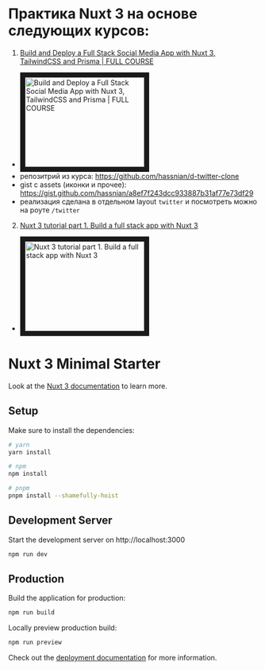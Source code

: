 # Практика Nuxt 3 на основе следующих курсов:

 1. [Build and Deploy a Full Stack Social Media App with Nuxt 3, TailwindCSS and Prisma | FULL COURSE](https://www.youtube.com/watch?app=desktop&v=_cM4j9_LfQk&t=5518s)
  - <a href="http://www.youtube.com/watch?feature=player_embedded&v=_cM4j9_LfQk" target="_blank"><img src="http://img.youtube.com/vi/_cM4j9_LfQk/0.jpg" 
alt="Build and Deploy a Full Stack Social Media App with Nuxt 3, TailwindCSS and Prisma | FULL COURSE" width="240" height="180" border="10" /></a>
  - репозитрий из курса: https://github.com/hassnian/d-twitter-clone
  - gist с assets (иконки и прочее): https://gist.github.com/hassnian/a8ef7f243dcc933887b31af77e73df29
  - реализация сделана в отдельном layout `twitter` и посмотреть можно на роуте `/twitter`

2. [Nuxt 3 tutorial part 1. Build a full stack app with Nuxt 3](https://youtu.be/A24aKCQ-rf4?si=rSxgfGMUT2BTJrWU)
  - <a href="http://www.youtube.com/watch?feature=player_embedded&v=A24aKCQ-rf4" target="_blank"><img src="http://img.youtube.com/vi/A24aKCQ-rf4/0.jpg" 
alt="Nuxt 3 tutorial part 1. Build a full stack app with Nuxt 3" width="240" height="180" border="10" /></a>

# Nuxt 3 Minimal Starter

Look at the [Nuxt 3 documentation](https://nuxt.com/docs/getting-started/introduction) to learn more.

## Setup

Make sure to install the dependencies:

```bash
# yarn
yarn install

# npm
npm install

# pnpm
pnpm install --shamefully-hoist
```

## Development Server

Start the development server on http://localhost:3000

```bash
npm run dev
```

## Production

Build the application for production:

```bash
npm run build
```

Locally preview production build:

```bash
npm run preview
```

Check out the [deployment documentation](https://nuxt.com/docs/getting-started/deployment) for more information.
